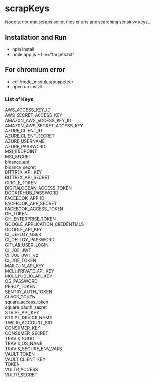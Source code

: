 # scrapKeys

Node script that scraps script files of urls and searching sensitive keys...

## Installation and Run
 - npm install
 - node app.js --file="targets.txt"

## For chromium error
  - cd ./node_modules/puppeteer
  - npm run install


### List of Keys

AWS_ACCESS_KEY_ID\
AWS_SECRET_ACCESS_KEY\
AMAZON_AWS_ACCESS_KEY_ID\
AMAZON_AWS_SECRET_ACCESS_KEY\
AZURE_CLIENT_ID\
AZURE_CLIENT_SECRET\
AZURE_USERNAME\
AZURE_PASSWORD\
MSI_ENDPOINT\
MSI_SECRET\
binance_api\
binance_secret\
BITTREX_API_KEY\
BITTREX_API_SECRET\
CIRCLE_TOKEN\
DIGITALOCEAN_ACCESS_TOKEN\
DOCKERHUB_PASSWORD\
FACEBOOK_APP_ID\
FACEBOOK_APP_SECRET\
FACEBOOK_ACCESS_TOKEN\
GH_TOKEN\
GH_ENTERPRISE_TOKEN\
GOOGLE_APPLICATION_CREDENTIALS\
GOOGLE_API_KEY\
CI_DEPLOY_USER\
CI_DEPLOY_PASSWORD\
GITLAB_USER_LOGIN\
CI_JOB_JWT\
CI_JOB_JWT_V2\
CI_JOB_TOKEN\
MAILGUN_API_KEY\
MCLI_PRIVATE_API_KEY\
MCLI_PUBLIC_API_KEY\
OS_PASSWORD\
PERCY_TOKEN\
SENTRY_AUTH_TOKEN\
SLACK_TOKEN\
square_access_token\
square_oauth_secret\
STRIPE_API_KEY\
STRIPE_DEVICE_NAME\
TWILIO_ACCOUNT_SID\
CONSUMER_KEY\
CONSUMER_SECRET\
TRAVIS_SUDO\
TRAVIS_OS_NAME\
TRAVIS_SECURE_ENV_VARS\
VAULT_TOKEN\
VAULT_CLIENT_KEY\
TOKEN\
VULTR_ACCESS\
VULTR_SECRET

